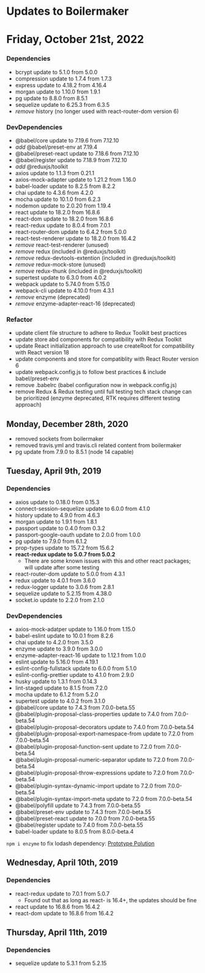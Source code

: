 # Updates to Boilermaker

# Friday, October 21st, 2022

### Dependencies

- bcrypt update to 5.1.0 from 5.0.0
- compression update to 1.7.4 from 1.7.3
- express update to 4.18.2 from 4.16.4
- morgan update to 1.10.0 from 1.9.1
- pg update to 8.8.0 from 8.5.1
- sequelize update to 6.25.3 from 6.3.5
- _remove_ history (no longer used with react-router-dom version 6)

### DevDependencies

- @babel/core update to 7.19.6 from 7.12.10
- _add_ @babel/preset-env at 7.19.4
- @babel/preset-react update to 7.18.6 from 7.12.10
- @babel/register update to 7.18.9 from 7.12.10
- _add_ @reduxjs/toolkit
- axios update to 1.1.3 from 0.21.1
- axios-mock-adapter update to 1.21.2 from 1.16.0
- babel-loader update to 8.2.5 from 8.2.2
- chai update to 4.3.6 from 4.2.0
- mocha update to 10.1.0 from 6.2.3
- nodemon update to 2.0.20 from 1.19.4
- react update to 18.2.0 from 16.8.6
- react-dom update to 18.2.0 from 16.8.6
- react-redux update to 8.0.4 from 7.0.1
- react-router-dom update to 6.4.2 from 5.0.0
- react-test-renderer update to 18.2.0 from 16.4.2
- _remove_ react-test-renderer (unused)
- _remove_ redux (included in @reduxjs/toolkit)
- _remove_ redux-devtools-extention (included in @reduxjs/toolkit)
- _remove_ redux-mock-store (unused)
- _remove_ redux-thunk (included in @reduxjs/toolkit)
- supertest update to 6.3.0 from 4.0.2
- webpack update to 5.74.0 from 5.15.0
- webpack-cli update to 4.10.0 from 4.3.1
- _remove_ enzyme (deprecated)
- _remove_ enzyme-adapter-react-16 (deprecated)

### Refactor

- update client file structure to adhere to Redux Toolkit best practices
- update store abd components for compatibility with Redux Toolkit
- update React initialization approach to use createRoot for compatibility with React version 18
- update components and store for compatiblity with React Router version 6
- update webpack.config.js to follow best practices & include babel/preset-env
- remove .babelrc (babel configuration now in webpack.config.js)
- remove Redux & Redux testing until full testing tech stack change can be prioritized (enzyme deprecated, RTK requires different testing approach)

## Monday, December 28th, 2020

- removed sockets from boilermaker
- removed travis.yml and travis.cli related content from boilermaker
- pg update from 7.9.0 to 8.5.1 (node 14 capable)

## Tuesday, April 9th, 2019

### Dependencies

- axios update to 0.18.0 from 0.15.3
- connect-session-sequelize update to 6.0.0 from 4.1.0
- history update to 4.9.0 from 4.6.3
- morgan update to 1.9.1 from 1.8.1
- passport update to 0.4.0 from 0.3.2
- passport-google-oauth update to 2.0.0 from 1.0.0
- pg update to 7.9.0 from 6.1.2
- prop-types update to 15.7.2 from 15.6.2
- **react-redux update to 5.0.7 from 5.0.2**
  - There are some known issues with this and other react packages; will update after some testing
- react-router-dom update to 5.0.0 from 4.3.1
- redux update to 4.0.1 from 3.6.0
- redux-logger update to 3.0.6 from 2.8.1
- sequelize update to 5.2.15 from 4.38.0
- socket.io update to 2.2.0 from 2.1.0

### DevDependencies

- axios-mock-adatper update to 1.16.0 from 1.15.0
- babel-eslint update to 10.0.1 from 8.2.6
- chai update to 4.2.0 from 3.5.0
- enzyme update to 3.9.0 from 3.0.0
- enzyme-adapter-react-16 update to 1.12.1 from 1.0.0
- eslint update to 5.16.0 from 4.19.1
- eslint-config-fullstack update to 6.0.0 from 5.1.0
- eslint-config-prettier update to 4.1.0 from 2.9.0
- husky update to 1.3.1 from 0.14.3
- lint-staged update to 8.1.5 from 7.2.0
- mocha update to 6.1.2 from 5.2.0
- supertest update to 4.0.2 from 3.1.0
- @babel/core update to 7.4.3 from 7.0.0-beta.55
- @babel/plugin-proposal-class-properties update to 7.4.0 from 7.0.0-beta.54
- @babel/plugin-proposal-decorators update to 7.4.0 from 7.0.0-beta.54
- @babel/plugin-proposal-export-namespace-from update to 7.2.0 from 7.0.0-beta.54
- @babel/plugin-proposal-function-sent update to 7.2.0 from 7.0.0-beta.54
- @babel/plugin-proposal-numeric-separator update to 7.2.0 from 7.0.0-beta.54
- @babel/plugin-proposal-throw-expressions update to 7.2.0 from 7.0.0-beta.54
- @babel/plugin-syntax-dynamic-import update to 7.2.0 from 7.0.0-beta.54
- @babel/plugin-syntax-import-meta update to 7.2.0 from 7.0.0-beta.54
- @babel/polyfill update to 7.4.3 from 7.0.0-beta.55
- @babel/preset-env update to 7.4.3 from 7.0.0-beta.55
- @babel/preset-react update to 7.0.0 from 7.0.0-beta.55
- @babel/register update to 7.4.0 from 7.0.0-beta.55
- babel-loader update to 8.0.5 from 8.0.0-beta.4

`npm i enzyme` to fix lodash dependency: [Prototype Polution](http://www.npmjs.com/advisories/782)

## Wednesday, April 10th, 2019

### Dependencies

- react-redux update to 7.0.1 from 5.0.7
  - Found out that as long as react- is 16.4+, the updates should be fine
- react update to 16.8.6 from 16.4.2
- react-dom update to 16.8.6 from 16.4.2

## Thursday, April 11th, 2019

### Dependencies

- sequelize update to 5.3.1 from 5.2.15
